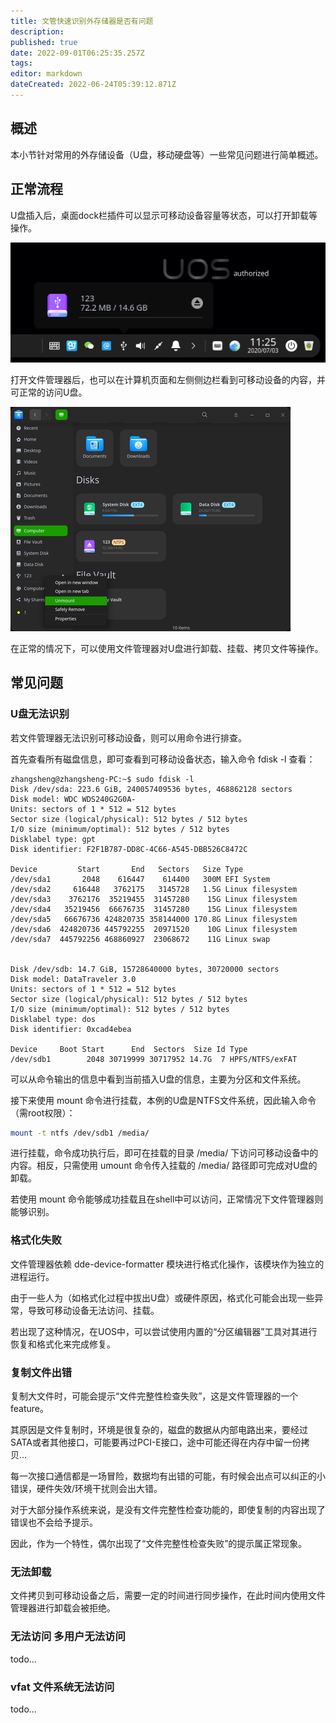 ```yaml
---
title: 文管快速识别外存储器是否有问题
description: 
published: true
date: 2022-09-01T06:25:35.257Z
tags: 
editor: markdown
dateCreated: 2022-06-24T05:39:12.871Z
---
```


## 概述

本小节针对常用的外存储设备（U盘，移动硬盘等）一些常见问题进行简单概述。

## 正常流程

U盘插入后，桌面dock栏插件可以显示可移动设备容量等状态，可以打开卸载等操作。

![screen_capture_select-area_20200703112608.png](/screen_capture_select-area_20200703112608.png)

打开文件管理器后，也可以在计算机页面和左侧侧边栏看到可移动设备的内容，并可正常的访问U盘。

![448px-screen_capture_dde-file-manager_20200703133210.png](/448px-screen_capture_dde-file-manager_20200703133210.png)

在正常的情况下，可以使用文件管理器对U盘进行卸载、挂载、拷贝文件等操作。

## 常见问题

### U盘无法识别

若文件管理器无法识别可移动设备，则可以用命令进行排查。

首先查看所有磁盘信息，即可查看到可移动设备状态，输入命令 fdisk -l 查看：

```
zhangsheng@zhangsheng-PC:~$ sudo fdisk -l
Disk /dev/sda: 223.6 GiB, 240057409536 bytes, 468862128 sectors
Disk model: WDC WDS240G2G0A-
Units: sectors of 1 * 512 = 512 bytes
Sector size (logical/physical): 512 bytes / 512 bytes
I/O size (minimum/optimal): 512 bytes / 512 bytes
Disklabel type: gpt
Disk identifier: F2F1B787-DD8C-4C66-A545-DBB526C8472C

Device         Start       End   Sectors   Size Type
/dev/sda1       2048    616447    614400   300M EFI System
/dev/sda2     616448   3762175   3145728   1.5G Linux filesystem
/dev/sda3    3762176  35219455  31457280    15G Linux filesystem
/dev/sda4   35219456  66676735  31457280    15G Linux filesystem
/dev/sda5   66676736 424820735 358144000 170.8G Linux filesystem
/dev/sda6  424820736 445792255  20971520    10G Linux filesystem
/dev/sda7  445792256 468860927  23068672    11G Linux swap


Disk /dev/sdb: 14.7 GiB, 15728640000 bytes, 30720000 sectors
Disk model: DataTraveler 3.0
Units: sectors of 1 * 512 = 512 bytes
Sector size (logical/physical): 512 bytes / 512 bytes
I/O size (minimum/optimal): 512 bytes / 512 bytes
Disklabel type: dos
Disk identifier: 0xcad4ebea

Device     Boot Start      End  Sectors  Size Id Type
/dev/sdb1        2048 30719999 30717952 14.7G  7 HPFS/NTFS/exFAT
```

可以从命令输出的信息中看到当前插入U盘的信息，主要为分区和文件系统。

接下来使用 mount 命令进行挂载，本例的U盘是NTFS文件系统，因此输入命令（需root权限）：

```bash
mount -t ntfs /dev/sdb1 /media/
```

进行挂载，命令成功执行后，即可在挂载的目录 /media/ 下访问可移动设备中的内容。相反，只需使用 umount 命令传入挂载的 /media/ 路径即可完成对U盘的卸载。

若使用 mount 命令能够成功挂载且在shell中可以访问，正常情况下文件管理器则能够识别。

### 格式化失败

文件管理器依赖 dde-device-formatter 模块进行格式化操作，该模块作为独立的进程运行。

由于一些人为（如格式化过程中拔出U盘）或硬件原因，格式化可能会出现一些异常，导致可移动设备无法访问、挂载。

若出现了这种情况，在UOS中，可以尝试使用内置的“分区编辑器”工具对其进行恢复和格式化来完成修复。

### 复制文件出错

复制大文件时，可能会提示“文件完整性检查失败”，这是文件管理器的一个feature。

其原因是文件复制时，环境是很复杂的，磁盘的数据从内部电路出来，要经过SATA或者其他接口，可能要再过PCI-E接口，途中可能还得在内存中留一份拷贝...

每一次接口通信都是一场冒险，数据均有出错的可能，有时候会出点可以纠正的小错误，硬件失效/环境干扰则会出大错。

对于大部分操作系统来说，是没有文件完整性检查功能的，即使复制的内容出现了错误也不会给予提示。

因此，作为一个特性，偶尔出现了“文件完整性检查失败”的提示属正常现象。

### 无法卸载

文件拷贝到可移动设备之后，需要一定的时间进行同步操作，在此时间内使用文件管理器进行卸载会被拒绝。

### 无法访问 多用户无法访问

todo...

### vfat 文件系统无法访问

todo...